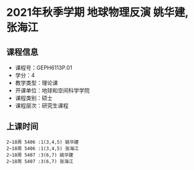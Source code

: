 # 2021年秋季学期 地球物理反演 姚华建, 张海江






## 课程信息

- 课程号：GEPH6113P.01
- 学分：4
- 教学类型：理论课
- 开课单位：地球和空间科学学院
- 课程类别：硕士
- 课程层次：研究生课程

## 上课时间

```
2~18周 5406 :1(3,4,5) 姚华建
2~18周 5406 :1(3,4,5) 张海江
2~18周 5407 :3(6,7) 姚华建
2~18周 5407 :3(6,7) 张海江
```

